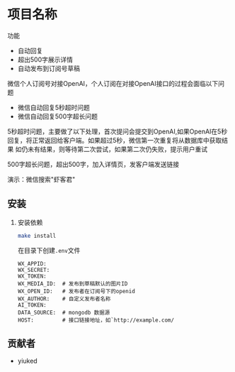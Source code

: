 # 项目名称

功能
- 自动回复
- 超出500字展示详情
- 自动发布到订阅号草稿

微信个人订阅号对接OpenAI，个人订阅在对接OpenAI接口的过程会面临以下问题
- 微信自动回复5秒超时问题
- 微信自动回复500字超长问题

5秒超时问题，主要做了以下处理，首次提问会提交到OpenAI,如果OpenAI在5秒回复，将正常返回给客户端。如果超过5秒，微信第一次重复将从数据库中获取结果
如仍未有结果，则等待第二次尝试，如果第二次仍失败，提示用户重试

500字超长问题，超出500字，加入详情页，发客户端发送链接

演示：微信搜索"虾客君"

## 安装

1. 安装依赖

   ```bash
   make install
   ```

   在目录下创建`.env`文件
   ```
   WX_APPID:
   WX_SECRET:
   WX_TOKEN:
   WX_MEDIA_ID:  # 发布到草稿默认的图片ID
   WX_OPEN_ID:   # 发布者在订阅号下的openid
   WX_AUTHOR:    # 自定义发布者名称
   AI_TOKEN:
   DATA_SOURCE:  # mongodb 数据源
   HOST:         # 接口链接地址，如`http://example.com/
   ```

## 贡献者

- yiuked